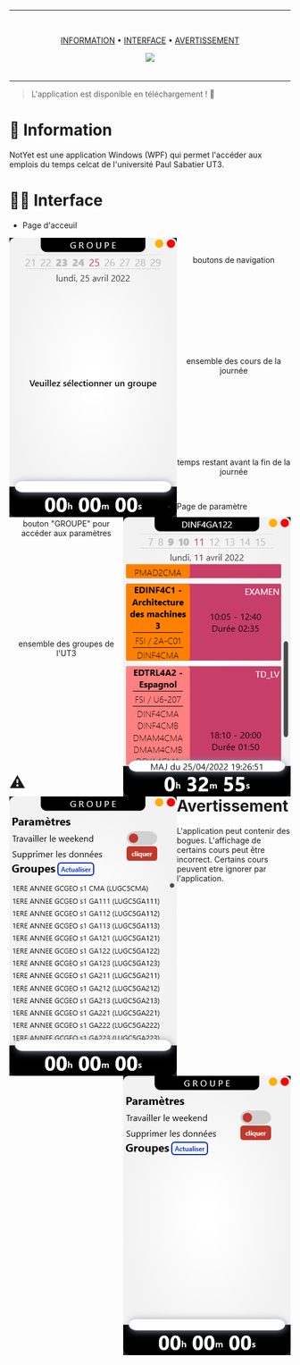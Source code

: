 
---

<br />

<div align="center">

[INFORMATION](https://github.com/HDwayne/NotYet/#-information) • 
[INTERFACE](https://github.com/HDwayne/NotYet/#-interface) • 
[AVERTISSEMENT](https://github.com/HDwayne/NotYet/#-avertissement)

<a href='https://github.com/HDwayne/NotYet/releases'>
  
<img src='https://img.shields.io/github/v/release/HDwayne/NotYet?color=%23FDD835&label=version&style=for-the-badge'>

</a>

</div>

<br />

---

> L'application est disponible en téléchargement ! 🚀

# 🧐 Information

NotYet est une application Windows (WPF) qui permet l'accéder aux emplois du temps celcat de l'université Paul Sabatier UT3.

# 👨‍💻 Interface

- Page d'acceuil

<img align="left" src="https://raw.githubusercontent.com/HDwayne/NotYet/master/img/4.bmp">
<img align="right" src="https://raw.githubusercontent.com/HDwayne/NotYet/master/img/1.png">

<br />
<p align="center">boutons de navigation</p>
<br /><br /><br /><br /><br /><br /><br /><br />
<p align="center">ensemble des cours de la journée</p>
<br /><br /><br /><br /><br /><br /><br />
<p align="center">temps restant avant la fin de la journée</p>
<br />

- Page de paramètre

<img align="left" src="https://raw.githubusercontent.com/HDwayne/NotYet/master/img/2.png">
<img align="right" src="https://raw.githubusercontent.com/HDwayne/NotYet/master/img/3.png">

<p align="center">bouton "GROUPE" pour accéder aux paramètres</p>
<br /><br /><br /><br /><br /><br /><br /><br /><br />
<p align="center">ensemble des groupes de l'UT3</p>
<br /><br /><br /><br /><br /><br /><br /><br /><br />

# ⚠️ Avertissement

L'application peut contenir des bogues. L'affichage de certains cours peut être incorrect. Certains cours peuvent etre ignorer par l'application.

